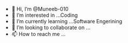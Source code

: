 - 👋 Hi, I’m @Muneeb-010
- 👀 I’m interested in ...Coding
- 🌱 I’m currently learning ...Software Engerining
- 💞️ I’m looking to collaborate on ...
- 📫 How to reach me ...

<!---
Muneeb-010/Muneeb-010 is a ✨ special ✨ repository because its `README.md` (this file) appears on your GitHub profile.
You can click the Preview link to take a look at your changes.
--->

